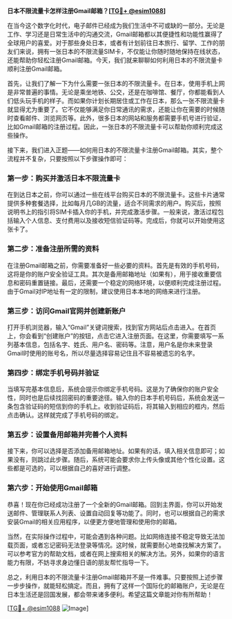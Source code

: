 **日本不限流量卡怎样注册Gmail邮箱？[[TG💪+ @esim1088](https://t.me/s/esim1088)]**

在当今这个数字化时代，电子邮件已经成为我们生活中不可或缺的一部分。无论是工作、学习还是日常生活中的沟通交流，Gmail邮箱都以其便捷性和功能性赢得了全球用户的喜爱。对于那些身处日本，或者有计划前往日本旅行、留学、工作的朋友们来说，拥有一张日本的不限流量SIM卡，不仅能让你随时随地保持在线状态，还能帮助你轻松注册Gmail邮箱。今天，我们就来聊聊如何利用日本的不限流量卡顺利注册Gmail邮箱。

首先，让我们了解一下为什么需要一张日本的不限流量卡。在日本，使用手机上网是非常普遍的事情。无论是乘坐地铁、公交，还是在咖啡馆、餐厅，你都能看到人们低头玩手机的样子。而如果你计划长期居住或工作在日本，那么一张不限流量卡就显得尤为重要了。它不仅能够满足你日常通讯的需求，还能让你在需要的时候随时查看邮件、浏览网页等。此外，很多日本的网站和服务都需要手机号进行验证，比如Gmail邮箱的注册过程。因此，一张日本的不限流量卡可以帮助你顺利完成这些操作。

接下来，我们进入正题——如何用日本的不限流量卡注册Gmail邮箱。其实，整个流程并不复杂，只要按照以下步骤操作即可：

### 第一步：购买并激活日本不限流量卡

在到达日本之前，你可以通过一些在线平台购买日本的不限流量卡。这些卡片通常提供多种套餐选择，比如每月几GB的流量，适合不同需求的用户。购买后，按照说明书上的指引将SIM卡插入你的手机，并完成激活步骤。一般来说，激活过程包括输入个人信息、支付费用以及接收短信验证码等。完成后，你就可以开始使用这张卡了。

### 第二步：准备注册所需的资料

在注册Gmail邮箱之前，你需要准备好一些必要的资料。首先是有效的手机号码，这将是你的账户安全验证工具。其次是备用邮箱地址（如果有），用于接收重要信息和密码重置链接。最后，还需要一个稳定的网络环境，以便顺利完成注册过程。由于Gmail对IP地址有一定的限制，建议使用日本本地的网络来进行注册。

### 第三步：访问Gmail官网并创建新账户

打开手机浏览器，输入“Gmail”关键词搜索，找到官方网站后点击进入。在首页上，你会看到“创建账户”的按钮，点击它进入注册页面。在这里，你需要填写一系列基本信息，包括名字、姓氏、用户名、密码等。注意，用户名是你未来登录Gmail时使用的账号名，所以尽量选择容易记住且不容易被遗忘的名字。

### 第四步：绑定手机号码并验证

当填写完基本信息后，系统会提示你绑定手机号码。这是为了确保你的账户安全性，同时也是后续找回密码的重要途径。输入你的日本手机号码后，系统会发送一条包含验证码的短信到你的手机上。收到验证码后，将其输入到相应的框内，然后点击确认。这样就完成了手机号码的绑定。

### 第五步：设置备用邮箱并完善个人资料

接下来，你可以选择是否添加备用邮箱地址。如果有的话，填入相关信息即可；如果没有，则跳过此步骤。随后，系统可能会要求你上传头像或其他个性化设置。这些都是可选的，可以根据自己的喜好进行调整。

### 第六步：开始使用Gmail邮箱

恭喜！现在你已经成功注册了一个全新的Gmail邮箱。回到主界面，你可以开始发送邮件、管理联系人列表、设置自动回复等功能了。同时，也可以根据自己的需求安装Gmail的相关应用程序，以便更方便地管理和使用你的邮箱。

当然，在实际操作过程中，可能会遇到各种问题。比如网络连接不稳定导致无法加载页面，或者忘记密码无法登录等情况。这时候，就需要耐心地查找解决方案了。可以参考官方的帮助文档，或者在网上搜索相关的解决方法。另外，如果你的语言能力有限，不妨寻求身边懂日语的朋友帮忙指导一下。

总之，利用日本的不限流量卡注册Gmail邮箱并不是一件难事。只要按照上述步骤一步步操作，就能轻松搞定。而且，拥有了这样一个国际化的邮箱账户，无论是在日本生活还是回国发展，都会带来诸多便利。希望这篇文章能对你有所帮助！

[[TG💪+ @esim1088](https://t.me/s/esim1088) ![Image](https://i.postimg.cc/4NQfJmqS/Snipaste-2025-05-13-00-14-12.png)]